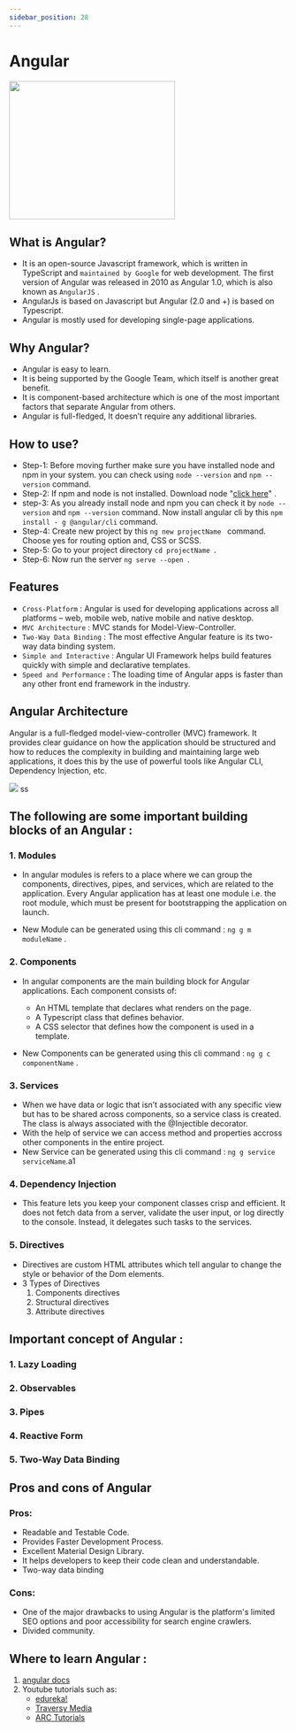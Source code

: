 ```yaml
---
sidebar_position: 28
---
```


#  Angular

<img  src="https://nx.dev/documentation/latest/shared/angular-logo.png" height ="250" width ="300"/>

## What is Angular?

- It is an open-source Javascript framework, which is written in TypeScript and `maintained by Google` for web development. The first version of Angular was released in 2010 as Angular 1.0, which is also known as `AngularJS` .
- AngularJs is based on Javascript but Angular (2.0 and +) is based on Typescript.
- Angular is mostly used for developing single-page applications.

## Why Angular?

- Angular is easy to learn.
- It is being supported by the Google Team, which itself is another great benefit.
- It is component-based architecture which is one of the most important factors that separate Angular from others.
- Angular is full-fledged, It doesn’t require any additional libraries.

## How to use?

- Step-1: Before moving further make sure you have installed node and npm in your system. you can check using `node --version` and `npm --version` command.
- Step-2: If npm and node is not installed. Download node "[click here](https://nodejs.org/en/download/)" .
- step-3: As you already install node and npm you can check it by `node --version` and `npm --version` command. Now install angular cli by this `npm install - g @angular/cli` command.
- Step-4: Create new project by this `ng new projectName ` command. Choose yes for routing option and, CSS or SCSS.
- Step-5: Go to your project directory `cd projectName `.
- Step-6: Now run the server `ng serve --open `.

## Features

- `Cross-Platform` : Angular is used for developing applications across all platforms – web, mobile web, native mobile and native desktop.
- `MVC Architecture` : MVC stands for Model-View-Controller.
- `Two-Way Data Binding` : The most effective Angular feature is its two-way data binding system.
- `Simple and Interactive` : Angular UI Framework helps build features quickly with simple and declarative templates.
- `Speed and Performance` : The loading time of Angular apps is faster than any other front end framework in the industry.

## Angular Architecture

Angular is a full-fledged model-view-controller (MVC) framework. It provides clear guidance on how the application should be structured and how to reduces the complexity in building and maintaining large web applications, it does this by the use of powerful tools like Angular CLI, Dependency Injection, etc.

  <img  src="https://www.simplilearn.com/ice9/free_resources_article_thumb/Angular_Architecture-What_is_Angular.PNG"/>
ss

## The following are some important building blocks of an Angular :

### 1. Modules

- In angular modules is refers to a place where we can group the components, directives, pipes, and services, which are related to the application. Every Angular application has at least one module i.e. the root module, which must be present for bootstrapping the application on launch.

- New Module can be generated using this cli command : `ng g m moduleName` .

### 2. Components

- In angular components are the main building block for Angular applications. Each component consists of:
  
  - An HTML template that declares what renders on the page. 
  - A Typescript class that defines behavior. 
  - A CSS selector that defines how the component is used in a template. 
  
- New Components can be generated using this cli command : `ng g c componentName` .

### 3. Services

- When we have data or logic that isn’t associated with any specific view but has to be shared across components, so a service class is created. The class is always associated with the @Injectible decorator.
- With the help of service we can access method and properties accross other components in the entire project.
- New Service can be generated using this cli command : `ng g service serviceName`.a1

### 4. Dependency Injection

- This feature lets you keep your component classes crisp and efficient. It does not fetch data from a server, validate the user input, or log directly to the console. Instead, it delegates such tasks to the services.

### 5. Directives

- Directives are custom HTML attributes which tell angular to change the style or behavior of the Dom elements.
- 3 Types of Directives
  1. Components directives
  2. Structural directives
  3. Attribute directives

## Important concept of Angular :

### 1. Lazy Loading

### 2. Observables

### 3. Pipes

### 4. Reactive Form

### 5. Two-Way Data Binding

## Pros and cons of Angular

### Pros:

- Readable and Testable Code.
- Provides Faster Development Process.
- Excellent Material Design Library.
- It helps developers to keep their code clean and understandable.
- Two-way data binding

### Cons:

- One of the major drawbacks to using Angular is the platform's limited SEO options and poor accessibility for search engine crawlers.
- Divided community.

## Where to learn Angular :

1. [angular docs](https://angular.io/docs)
2. Youtube tutorials such as:
   - [edureka!](https://www.youtube.com/watch?v=Ati-oip_HcU)
   - [Traversy Media](https://www.youtube.com/watch?v=3dHNOWTI7H8)
   - [ARC Tutorials](https://www.youtube.com/watch?v=vMUQNbzJqEU&list=PLp50dWW_m40WYX5tynzpPf0a3ZgjGT1bI)

